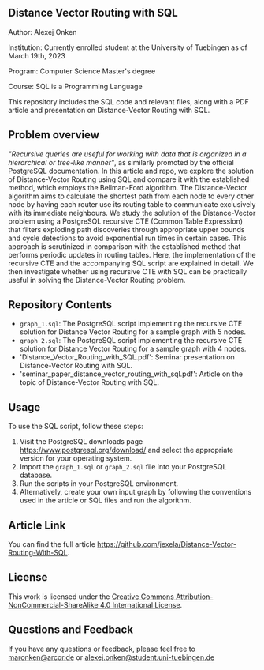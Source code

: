 ## Distance Vector Routing with SQL

Author: Alexej Onken    

Institution: Currently enrolled student at the University of Tuebingen as of March 19th, 2023

Program: Computer Science Master's degree    

Course: SQL is a Programming Language


This repository includes the SQL code and relevant files, along with a PDF article and presentation on Distance-Vector Routing with SQL.

## Problem overview

*"Recursive queries are useful for working with data that is organized in a hierarchical or tree-like manner"*, as similarly promoted by the official PostgreSQL documentation. In this article and repo, we explore the solution of Distance-Vector Routing using SQL and compare it with the established method, which employs the Bellman-Ford algorithm. The Distance-Vector algorithm aims to calculate the shortest path from each node to every other node by having each router use its routing table to communicate exclusively with its immediate neighbours. We study the solution of the Distance-Vector problem using a PostgreSQL recursive CTE (Common Table Expression) that filters exploding path discoveries through appropriate upper bounds and cycle detections to avoid exponential run times in certain cases. This approach is scrutinized in comparison with the established method that performs periodic updates in routing tables. Here, the implementation of the recursive CTE and the accompanying SQL script are explained in detail. We then investigate whether using recursive CTE with SQL can be practically useful in solving the Distance-Vector Routing problem.

## Repository Contents

- `graph_1.sql`: The PostgreSQL script implementing the recursive CTE solution for Distance Vector Routing for a sample graph with 5 nodes.
- `graph_2.sql`: The PostgreSQL script implementing the recursive CTE solution for Distance Vector Routing for a sample graph with 4 nodes.
- 'Distance_Vector_Routing_with_SQL.pdf': Seminar presentation on Distance-Vector Routing with SQL.
-  'seminar_paper_distance_vector_routing_with_sql.pdf': Article on the topic of Distance-Vector Routing with SQL.

## Usage

To use the SQL script, follow these steps:

1. Visit the PostgreSQL downloads page https://www.postgresql.org/download/ and select the appropriate version for your operating system.
2. Import the `graph_1.sql` or `graph_2.sql` file into your PostgreSQL database.
3. Run the scripts in your PostgreSQL environment.
4. Alternatively, create your own input graph by following the conventions used in the article or SQL files and run the algorithm.

## Article Link

You can find the full article https://github.com/jexela/Distance-Vector-Routing-With-SQL.

## License

This work is licensed under the [Creative Commons Attribution-NonCommercial-ShareAlike 4.0 International License](http://creativecommons.org/licenses/by-nc-sa/4.0/).

## Questions and Feedback

If you have any questions or feedback, please feel free to maronken@arcor.de or alexej.onken@student.uni-tuebingen.de
